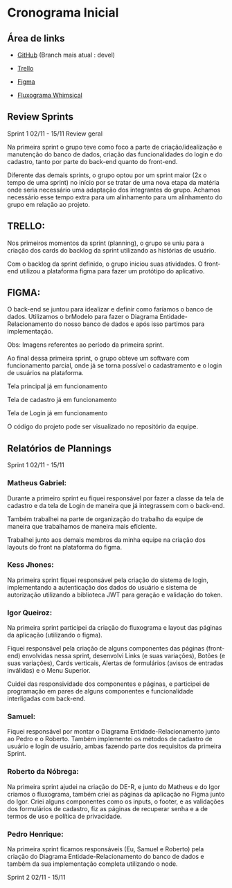 # Cronograma Inicial


## Área de links

- [GitHub](https://github.com/Matheus73/ObraCerta) (Branch mais atual : devel)


- [Trello](https://trello.com/b/vMZDt0qn/obra-certa) 


- [Figma](https://www.figma.com/file/nVhlZD9Y1m5ENTrJwhugLz/pesquisado?node-id=0%3A1)


- [Fluxograma Whimsical](https://whimsical.com/fluxograma-MBNM1L74KeznhraA5orBbS)


## Review Sprints
Sprint 1
02/11 - 15/11
Review geral

Na primeira sprint o grupo teve como foco a parte de criação/idealização e manutenção do banco de dados, criação das funcionalidades do login e do cadastro, tanto por parte do back-end quanto do front-end.

Diferente das demais sprints, o grupo optou por um sprint maior (2x o tempo de uma sprint) no início por se tratar de uma nova etapa da matéria onde seria necessário uma adaptação dos integrantes do grupo. Achamos necessário esse tempo extra para um alinhamento para um alinhamento do grupo em relação ao projeto.

## TRELLO:

Nos primeiros momentos da sprint (planning), o grupo se uniu para a criação dos cards do backlog da sprint utilizando as histórias de usuário.


Com o backlog da sprint definido, o grupo iniciou suas atividades. O front-end utilizou a plataforma figma para fazer um protótipo do aplicativo.

## FIGMA:



O back-end se juntou para idealizar e definir como faríamos o banco de dados. Utilizamos o brModelo para fazer o Diagrama Entidade-Relacionamento do nosso banco de dados e após isso partimos para implementação.




Obs: Imagens referentes ao período da primeira sprint.

Ao final dessa primeira sprint, o grupo obteve um software com funcionamento parcial, onde já se torna possível o cadastramento e o login de usuários na plataforma.



Tela principal já em funcionamento




Tela de cadastro já em funcionamento













Tela de Login já em funcionamento



O código do projeto pode ser visualizado no repositório da equipe.


## Relatórios de Plannings

Sprint 1
02/11 - 15/11

### Matheus Gabriel:
Durante a primeiro sprint eu fiquei responsável por fazer a classe da tela de cadastro e da tela de Login de maneira que já integrassem com o back-end.

Também trabalhei na parte de organização do trabalho da equipe de maneira que trabalhamos de maneira  mais eficiente.

Trabalhei junto aos demais membros da minha equipe na criação dos layouts do front na plataforma do figma.

### Kess Jhones:
Na primeira sprint fiquei responsável pela criação do sistema de login, implementando a autenticação dos dados do usuário e sistema de autorização utilizando a biblioteca JWT para geração e validação do token. 

### Igor Queiroz:

Na primeira sprint participei da criação do fluxograma e layout das páginas da aplicação (utilizando o figma).

Fiquei responsável pela criação de alguns componentes das páginas (front-end) envolvidas nessa sprint, desenvolvi Links (e suas variações), Botões (e suas variações), Cards verticais, Alertas de formulários (avisos de entradas inválidas) e o Menu Superior.

Cuidei das responsividade dos componentes e páginas, e participei de programação em pares de alguns componentes e funcionalidade interligadas com back-end.

### Samuel: 

Fiquei responsável por montar o Diagrama Entidade-Relacionamento junto ao Pedro e o Roberto. Também implementei os métodos de cadastro de usuário e login de usuário, ambas fazendo parte dos requisitos da primeira Sprint.

### Roberto da Nóbrega: 

Na primeira sprint ajudei na criação do DE-R, e junto do Matheus e do Igor criamos o fluxograma, também criei as páginas da aplicação no Figma junto do Igor.
Criei alguns componentes como os inputs, o footer, e as validações dos formulários de cadastro, fiz as páginas de recuperar senha e a de termos de uso e política de privacidade.

### Pedro Henrique: 

Na primeira sprint ficamos responsáveis (Eu, Samuel e Roberto) pela criação do Diagrama Entidade-Relacionamento do banco de dados e também da sua implementação completa utilizando o node. 


Sprint 2
02/11 - 15/11

